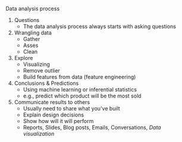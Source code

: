 
Data analysis process

1. Questions
     - The data analysis process always starts with asking questions
2.  Wrangling data
     - Gather
     - Asses
     - Clean
3. Explore
     - Visualizing
     - Remove outlier
     - Build features from data (feature engineering)
4. Conclusions & Predictions
     - Using machine learning or inferential statistics
     - e.g., predict which product will be the most sold
5. Communicate results to others
     - Usually need to share what you've built
     - Explain design decisions
     - Show how will it will perform
     - Reports, Slides, Blog posts, Emails, Conversations, *Data visualization*


